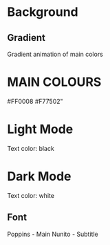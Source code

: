 # Background

##  Gradient
Gradient animation of main colors


# MAIN COLOURS

#FF0008
#F77502"

# Light Mode

Text color: black

# Dark Mode

Text color: white

## Font

Poppins - Main
Nunito - Subtitle
